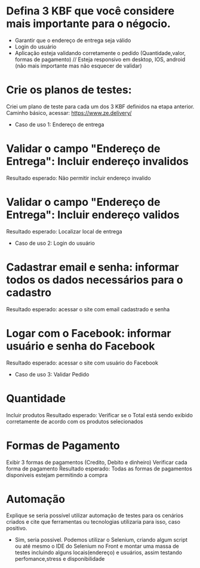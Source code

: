 # Defina 3 KBF que você considere mais importante para o négocio.
* Garantir que o endereço de entrega seja válido 
* Login do usuário 
* Aplicação esteja validando corretamente o pedido (Quantidade,valor, formas de pagamento)
// Esteja responsivo em  desktop, IOS, android (não mais importante mas não esquecer de validar)

# Crie os planos de testes:
Criei um plano de teste para cada um dos 3 KBF definidos na etapa anterior.
Caminho básico, acessar: https://www.ze.delivery/

* Caso de uso 1: Endereço de entrega
# Validar o campo "Endereço de Entrega": Incluir endereço invalidos
Resultado esperado: Não permitir incluir endereço invalido
# Validar o campo "Endereço de Entrega": Incluir endereço validos
Resultado esperado: Localizar local de entrega

* Caso de uso 2: Login do usuário
# Cadastrar email e senha: informar todos os dados necessários para o cadastro
Resultado esperado: acessar o site com email cadastrado e senha
# Logar com o Facebook: informar usuário e senha do Facebook
Resultado esperado: acessar o site com usuário do Facebook

* Caso de uso 3: Validar Pedido
# Quantidade
Incluir produtos
Resultado esperado: Verificar se o Total está sendo exibido corretamente de acordo com os produtos selecionados
# Formas de Pagamento
Exibir 3 formas de pagamentos (Credito, Debito e dinheiro)
Verificar cada forma de pagamento
Resultado esperado: Todas as formas de pagamentos disponiveis estejam permitindo a compra

# Automação
Explique se seria possível utilizar automação de testes para os cenários criados e cite que ferramentas ou tecnologias utilizaria para isso, caso positivo.

* Sim, seria possivel. Podemos utilizar o Selenium, criando algum script ou até mesmo o IDE do Selenium no Front e montar uma massa de testes incluindo alguns locais(endereço) e usuários, assim testando perfomance,stress e disponibilidade
